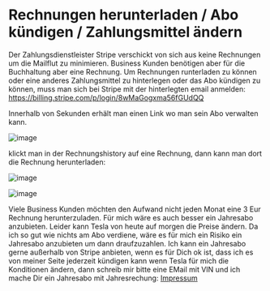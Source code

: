 # Rechnungen herunterladen / Abo kündigen / Zahlungsmittel ändern
Der Zahlungsdienstleister Stripe verschickt von sich aus keine Rechnungen um die Mailflut zu minimieren. Business Kunden benötigen aber für die Buchhaltung aber eine Rechnung. 
Um Rechnungen runterladen zu können oder eine anderes Zahlungsmittel zu hinterlegen oder das Abo kündigen zu können, muss man sich bei Stripe mit der hinterlegten email anmelden: https://billing.stripe.com/p/login/8wMaGogxma56fGUdQQ

Innerhalb von Sekunden erhält man einen Link wo man sein Abo verwalten kann.

![image](https://github.com/user-attachments/assets/856dd46c-1e00-4a4f-821f-45e2fcb69527)

klickt man in der Rechnungshistory auf eine Rechnung, dann kann man dort die Rechnung herunterladen:

![image](https://github.com/user-attachments/assets/8912feea-f0fc-4def-806d-f8bdfdf91541)

![image](https://github.com/user-attachments/assets/cc8db92c-2777-4f62-8aeb-f5db02808609)

Viele Business Kunden möchten den Aufwand nicht jeden Monat eine 3 Eur Rechnung herunterzuladen. Für mich wäre es auch besser ein Jahresabo anzubieten. Leider kann Tesla von heute auf morgen die Preise ändern. Da ich so gut wie nichts am Abo verdiene, wäre es für mich ein Risiko ein Jahresabo anzubieten um dann draufzuzahlen. Ich kann ein Jahresabo gerne außerhalb von Stripe anbieten, wenn es für Dich ok ist, dass ich es von meiner Seite jederzeit kündigen kann wenn Tesla für mich die Konditionen ändern, dann schreib mir bitte eine EMail mit VIN und ich mache Dir ein Jahresabo mit Jahresrechung:
[Impressum](https://teslalogger.de:8808/impressum/)
